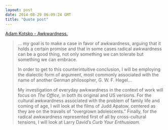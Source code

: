```yaml
---
layout: post
date: 2014-08-29 06:09:24 GMT
title: "Quote post"
---
```

<a href="http://www.amazon.in/gp/product/1846943914/ref=as_li_tl?ie=UTF8&amp;camp=3626&amp;creative=24822&amp;creativeASIN=1846943914&amp;linkCode=as2&amp;tag=arpstum-21">Adam Kotsko - Awkwardness.</a><img src="http://ir-in.amazon-adsystem.com/e/ir?t=arpstum-21&amp;l=as2&amp;o=31&amp;a=1846943914" width="1" height="1" border="0" alt="" style="border:none !important; margin:0px !important;"/>

<blockquote><p>… my goal is to make a case in favor of awkwardness, arguing that it holds a certain promise and that in some cases radical awkwardness can be a good thing, not only something we can tolerate but something we can embrace. </p>

<p>In order to get to this counterintuitive conclusion, I will be employing the dialectic form of argument, most commonly associated with the name of another German philosopher, G. W. F. Hegel…</p>

<p>My investigation of everyday awkwardness in the context of work will focus on <em>The Office</em>, in both its original and US versions. For the cultural awkwardness associated with the problem of family life and coming of age, I will look at the films of Judd Apatow, centered as they are on the travails of “overgrown adolescents.” Finally, for the radical awkwardness represented first of all by cross-cultural tensions, I will look at Larry David’s <em>Curb Your Enthusiasm.</em>
</p></blockquote>